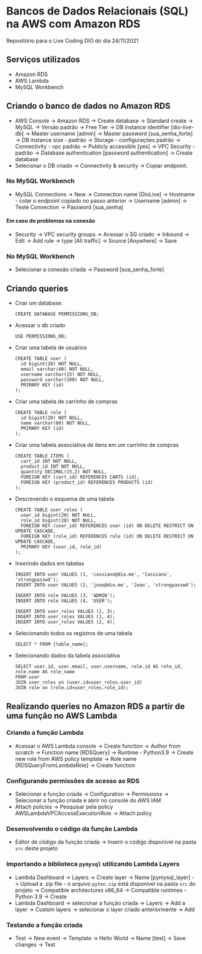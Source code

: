 # Bancos de Dados Relacionais (SQL) na AWS com Amazon RDS
Repositório para o Live Coding DIO do dia 24/11/2021

## Serviços utilizados

- Amazon RDS
- AWS Lambda
- MySQL Workbench

## Criando o banco de dados no Amazon RDS

- AWS Console -> Amazon RDS -> Create database -> Standard create -> MySQL -> Versão padrão -> Free Tier -> DB instance identifier [dio-live-db] -> Master username [admin] -> Master password [sua_senha_forte] -> DB instance size - padrão -> Storage - configurações padrão -> Connectivity - vpc padrão -> Publicly accessible [yes] -> VPC Security - padrão -> Database authentication [password authentication] -> Create database
- Selecionar o DB criado -> Connectivity & security -> Copiar endpoint.

### No MySQL Workbench

- MySQL Connections -> New -> Connection name [DioLive] -> Hostname - colar o endpoint copiado no passo anterior -> Username [admin] -> Teste Connection -> Password [sua_senha]

#### Em caso de problemas na conexão

- Security -> VPC security groups -> Acessar o SG criado -> Inbound -> Edit -> Add rule -> type [All traffic] -> Source [Anywhere] -> Save

### No MySQL Workbench

- Selecionar a conexão criada -> Password [sua_senha_forte]

## Criando queries

 - Criar um database:
 
    ```CREATE DATABASE PERMISSIONS_DB;```

- Acessar o db criado

    ```USE PERMISSIONS_DB;```

- Criar uma tabela de usuários

   ```
   CREATE TABLE user (
     id bigint(20) NOT NULL, 
     email varchar(40) NOT NULL,
     username varchar(15) NOT NULL,
     password varchar(100) NOT NULL,
     PRIMARY KEY (id)
   );
   ```
    
- Criar uma tabela de carrinho de compras
    
   ```
   CREATE TABLE role (
     id bigint(20) NOT NULL,
     name varchar(60) NOT NULL, 
     PRIMARY KEY (id)
   );
   ```
- Criar uma tabela associativa de itens em um carrinho de compras

    ```
    CREATE TABLE ITEMS (
      cart_id INT NOT NULL,
      product_id INT NOT NULL,
      quantity DECIMAL(15,2) NOT NULL,
      FOREIGN KEY (cart_id) REFERENCES CARTS (id),
      FOREIGN KEY (product_id) REFERENCES PRODUCTS (id)
    );
    ```
- Descrevendo o esquema de uma tabela 
 
   ```
   CREATE TABLE user_roles (
     user_id bigint(20) NOT NULL,
     role_id bigint(20) NOT NULL,
     FOREIGN KEY (user_id) REFERENCES user (id) ON DELETE RESTRICT ON UPDATE CASCADE,
     FOREIGN KEY (role_id) REFERENCES role (id) ON DELETE RESTRICT ON UPDATE CASCADE,
     PRIMARY KEY (user_id, role_id)
   );
   ```
  
- Inserindo dados em tabelas

  ```
  INSERT INTO user VALUES (1, 'cassiano@dio.me', 'Cassiano', 'strongpasswd');
  INSERT INTO user VALUES (2, 'joao@dio.me', 'Joao', 'strongpasswd');

  INSERT INTO role VALUES (3, 'ADMIN');
  INSERT INTO role VALUES (4, 'USER');

  INSERT INTO user_roles VALUES (1, 3);
  INSERT INTO user_roles VALUES (1, 4);
  INSERT INTO user_roles VALUES (2, 4);
  ```
  
- Selecionando todos os registros de uma tabela

  ```
  SELECT * FROM [table_name];
  ```
- Selecionando dados da tabela associativa

  ```
  SELECT user.id, user.email, user.username, role.id AS role_id, role.name AS role_name
  FROM user 
  JOIN user_roles on (user.id=user_roles.user_id)
  JOIN role on (role.id=user_roles.role_id);
  ```

## Realizando queries no Amazon RDS a partir de uma função no AWS Lambda

### Criando a função Lambda

 - Acessar o AWS Lambda console -> Create function -> Author from scratch -> Function name [RDSQuery] -> Runtime - Python3.9 -> Create new role from AWS policy template -> Role name [RDSQueryFromLambdaRole] -> Create function

### Configurando permissões de acesso ao RDS

- Selecionar a função criada -> Configuration -> Permissions -> Selecionar a função criada e abrir no console do AWS IAM
- Attach policies -> Pesquisar pela policy AWSLambdaVPCAccessExecutionRole -> Attach policy

### Desenvolvendo o código da função Lambda

- Editor de código da função criada -> Inserir o código disponível na pasta ```src``` deste projeto

### Importando a biblioteca ```pymysql``` utilizando Lambda Layers

- Lambda Dashboard -> Layers -> Create layer -> Name [pymysql_layer] -> Upload a .zip file - o arquivo ```pyton.zip``` está disponível na pasta ```src``` do projeto -> Compatible architectures x86_64 -> Compatible runtimes - Python 3.9 -> Create
- Lambda Dashboard -> selecionar a função criada -> Layers -> Add a layer -> Custom layers -> selecionar o layer criado anteriormente -> Add

### Testando a função criada

- Test -> New event -> Template -> Hello World -> Name [test] -> Save changes -> Test
